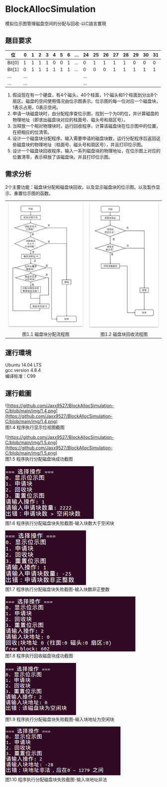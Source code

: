 # BlockAllocSimulation  
模拟位示图管理磁盘空间的分配与回收-以C語言實現

## 題目要求
| 位 | 0 | 1 | 2 | 3 | 4 | 5 | 6 | … | 24 | 25 | 26 | 27 | 28 | 29 | 30 | 31 |
|----|---|---|---|---|---|---|---|---|----|----|----|----|----|----|----|----|
| Bit[0] | 1 | 1 | 1 | 1 | 0 | 0 | 1 | … | 0 | 1 | 1 | 1 | 1 | 0 | 0 | 0 |
| Bit[1] | 0 | 1 | 1 | 1 | 1 | 1 | 1 | … | 0 | 0 | 0 | 1 | 1 | 1 | 1 | 1 |
| … | … |   |   |   |   |   |   |   | … |   |   |   |   |   |   |   |
| … | … |   |   |   |   |   |   |   | … |   |   |   |   |   |   |   |

1. 假设现在有一个硬盘，有4个磁头，40个柱面，1个磁头和1个柱面划分出8个扇区。磁盘的空间使用情况由位示图表示。位示图的每一位对应一个磁盘块，1表示占用，0表示空闲。  
2. 申请一块磁盘块时，由分配程序查位示图，找到一个为0的位，并计算磁盘的物理地址（即求出磁盘块对应的柱面号、磁头号和扇区号）。  
3. 当释放一个相对物理块时，运行回收程序，计算该磁盘块在位示图中的位置，在把相应的位清零。  
4. 设计一个磁盘块分配程序。输入需要申请的磁盘块数，运行分配程序后返回这些磁盘块的物理地址（柱面号、磁头号和扇区号），并且打印位示图。  
5. 设计一个磁盘块回收程序，输入一系列磁盘块的物理地址，在位示图上对应的位置清零，表示释放了该磁盘块。并且打印位示图。

## 需求分析
2个主要功能：磁盘块分配和磁盘块回收，以及显示磁盘块的位示图。以及製作显示、重置位示图的函数。  
<table >
<tr>
  <td><img width="100%" alt="image" src="https://github.com/Jaxx9527/BlockAllocSimulation-C/blob/main/img/1.1.png" />
</td>
  <td><img width="100%" alt="image" src="https://github.com/Jaxx9527/BlockAllocSimulation-C/blob/main/img/1.2.png" />
</td>
</tr>
  <tr>
    <td align="center">图1.1 磁盘块分配流程图</td>
    <td align="center">图1.2 磁盘块回收流程图	</td>
  </tr>
</table>

## 運行環境 
Ubuntu 14.04 LTS  
gcc version 4.8.4  
编译标准：C99  

## 運行截圖
![https://github.com/Jaxx9527/BlockAllocSimulation-C/blob/main/img/1.4.png](https://github.com/Jaxx9527/BlockAllocSimulation-C/blob/main/img/1.4.png)  
图1.4 程序执行显示位视图截图  

![https://github.com/Jaxx9527/BlockAllocSimulation-C/blob/main/img/1.5.png](https://github.com/Jaxx9527/BlockAllocSimulation-C/blob/main/img/1.5.png)  
图1.5 程序执行分配磁盘块成功截图  

![图1.6 程序执行分配磁盘块失败截图-输入块数大于空闲块](https://github.com/Jaxx9527/BlockAllocSimulation-C/blob/main/img/1.6.png)  
图1.6 程序执行分配磁盘块失败截图-输入块数大于空闲块  

![图1.7 程序执行分配磁盘块失败截图-输入块数非正整数](https://github.com/Jaxx9527/BlockAllocSimulation-C/blob/main/img/1.7.png)  
图1.7 程序执行分配磁盘块失败截图-输入块数非正整数  

![图1.8 程序执行回收磁盘块成功截图](https://github.com/Jaxx9527/BlockAllocSimulation-C/blob/main/img/1.8.png)  
图1.8 程序执行回收磁盘块成功截图  

![图1.9 程序执行分配磁盘块失败截图-输入块地址为空闲块](https://github.com/Jaxx9527/BlockAllocSimulation-C/blob/main/img/1.9.png)  
图1.9 程序执行分配磁盘块失败截图-输入块地址为空闲块  

![图1.10 程序执行分配磁盘块失败截图-输入块地址非法](https://github.com/Jaxx9527/BlockAllocSimulation-C/blob/main/img/1.10.png)  
图1.10 程序执行分配磁盘块失败截图-输入块地址非法

